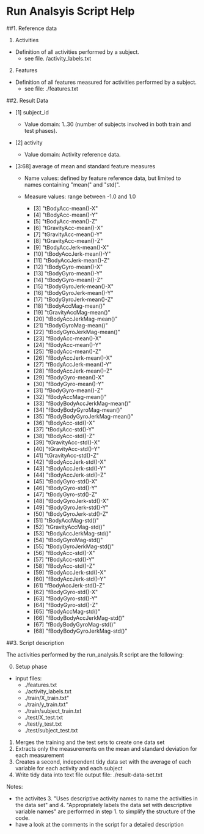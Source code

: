 # Run Analsyis Script Help

##1. Reference data

1. Activities
  * Definition of all activities performed by a subject.
    * see file. /activity_labels.txt

2. Features
  * Definition of all features measured for activities performed by a subject.
    * see file: ./features.txt

##2. Result Data

* [1] subject_id
  *  Value domain: 1..30 (number of subjects involved in both train and test phases).

* [2] activity
  * Value domain: Activity reference data.
  
* [3:68] average of mean and standard feature measures
  * Name values: defined by feature reference data, but limited to names containing "mean(" and "std(".
  * Measure values: range between -1.0 and 1.0
   
    * [3] "tBodyAcc-mean()-X"          
    * [4] "tBodyAcc-mean()-Y"          
    * [5] "tBodyAcc-mean()-Z"          
    * [6] "tGravityAcc-mean()-X"       
    * [7] "tGravityAcc-mean()-Y"       
    * [8] "tGravityAcc-mean()-Z"       
    * [9] "tBodyAccJerk-mean()-X"      
    * [10] "tBodyAccJerk-mean()-Y"      
    * [11] "tBodyAccJerk-mean()-Z"      
    * [12] "tBodyGyro-mean()-X"         
    * [13] "tBodyGyro-mean()-Y"         
    * [14] "tBodyGyro-mean()-Z"         
    * [15] "tBodyGyroJerk-mean()-X"     
    * [16] "tBodyGyroJerk-mean()-Y"     
    * [17] "tBodyGyroJerk-mean()-Z"     
    * [18] "tBodyAccMag-mean()"         
    * [19] "tGravityAccMag-mean()"      
    * [20] "tBodyAccJerkMag-mean()"     
    * [21] "tBodyGyroMag-mean()"        
    * [22] "tBodyGyroJerkMag-mean()"    
    * [23] "fBodyAcc-mean()-X"          
    * [24] "fBodyAcc-mean()-Y"          
    * [25] "fBodyAcc-mean()-Z"          
    * [26] "fBodyAccJerk-mean()-X"      
    * [27] "fBodyAccJerk-mean()-Y"      
    * [28] "fBodyAccJerk-mean()-Z"      
    * [29] "fBodyGyro-mean()-X"         
    * [30] "fBodyGyro-mean()-Y"         
    * [31] "fBodyGyro-mean()-Z"         
    * [32] "fBodyAccMag-mean()"         
    * [33] "fBodyBodyAccJerkMag-mean()" 
    * [34] "fBodyBodyGyroMag-mean()"    
    * [35] "fBodyBodyGyroJerkMag-mean()"
    * [36] "tBodyAcc-std()-X"           
    * [37] "tBodyAcc-std()-Y"           
    * [38] "tBodyAcc-std()-Z"           
    * [39] "tGravityAcc-std()-X"        
    * [40] "tGravityAcc-std()-Y"        
    * [41] "tGravityAcc-std()-Z"        
    * [42] "tBodyAccJerk-std()-X"       
    * [43] "tBodyAccJerk-std()-Y"       
    * [44] "tBodyAccJerk-std()-Z"       
    * [45] "tBodyGyro-std()-X"          
    * [46] "tBodyGyro-std()-Y"          
    * [47] "tBodyGyro-std()-Z"          
    * [48] "tBodyGyroJerk-std()-X"      
    * [49] "tBodyGyroJerk-std()-Y"      
    * [50] "tBodyGyroJerk-std()-Z"      
    * [51] "tBodyAccMag-std()"          
    * [52] "tGravityAccMag-std()"       
    * [53] "tBodyAccJerkMag-std()"      
    * [54] "tBodyGyroMag-std()"         
    * [55] "tBodyGyroJerkMag-std()"     
    * [56] "fBodyAcc-std()-X"           
    * [57] "fBodyAcc-std()-Y"           
    * [58] "fBodyAcc-std()-Z"           
    * [59] "fBodyAccJerk-std()-X"       
    * [60] "fBodyAccJerk-std()-Y"       
    * [61] "fBodyAccJerk-std()-Z"       
    * [62] "fBodyGyro-std()-X"            
    * [63] "fBodyGyro-std()-Y"          
    * [64] "fBodyGyro-std()-Z"          
    * [65] "fBodyAccMag-std()"          
    * [66] "fBodyBodyAccJerkMag-std()"  
    * [67] "fBodyBodyGyroMag-std()"     
    * [68] "fBodyBodyGyroJerkMag-std()" 

##3. Script description

The activities performed by the run_analysis.R script are the following:

0. Setup phase
  * input files:
    * ./features.txt
    * ./activity_labels.txt
    * ./train/X_train.txt"
    * ./train/y_train.txt"
    * ./train/subject_train.txt
    * ./test/X_test.txt
    * ./test/y_test.txt
    * ./test/subject_test.txt

1. Merges the training and the test sets to create one data set
2. Extracts only the measurements on the mean and standard deviation for each measurement
3. Creates a second, independent tidy data set with the average of each variable for each activity and each subject
4. Write tidy data into text file 
      output file:  ./result-data-set.txt

Notes: 
* the activites 3. "Uses descriptive activity names to name the activities in the data set" 
   and 4. "Appropriately labels the data set with descriptive variable names" are performed
   in step 1. to simplify the structure of the code.
* have a look at the comments in the script for a detailed description

